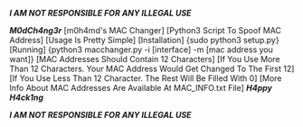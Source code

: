 *************************I AM NOT RESPONSIBLE FOR ANY ILLEGAL USE*************************

***********************M0dCh4ng3r***********************
[m0h4md's MAC Changer]
[Python3 Script To Spoof MAC Address]
[Usage Is Pretty Simple]
[Installation]
  {sudo python3 setup.py}
[Running]
  {python3 macchanger.py -i [interface] -m [mac address you want]}
[MAC Addresses Should Contain 12 Characters]
[If You Use More Than 12 Characters. Your MAC Address Would Get Changed To The First 12]
[If You Use Less Than 12 Character. The Rest Will Be Filled With 0]
[More Info About MAC Addresses Are Available At MAC_INFO.txt File]
***********************H4ppy H4ck1ng***********************

*************************I AM NOT RESPONSIBLE FOR ANY ILLEGAL USE*************************
